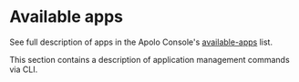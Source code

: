 # Available apps

See full description of apps in the Apolo Console's [available-apps](../../../apolo-console/apps/available-apps/ "mention") list.

This section contains a description of application management commands via CLI.
